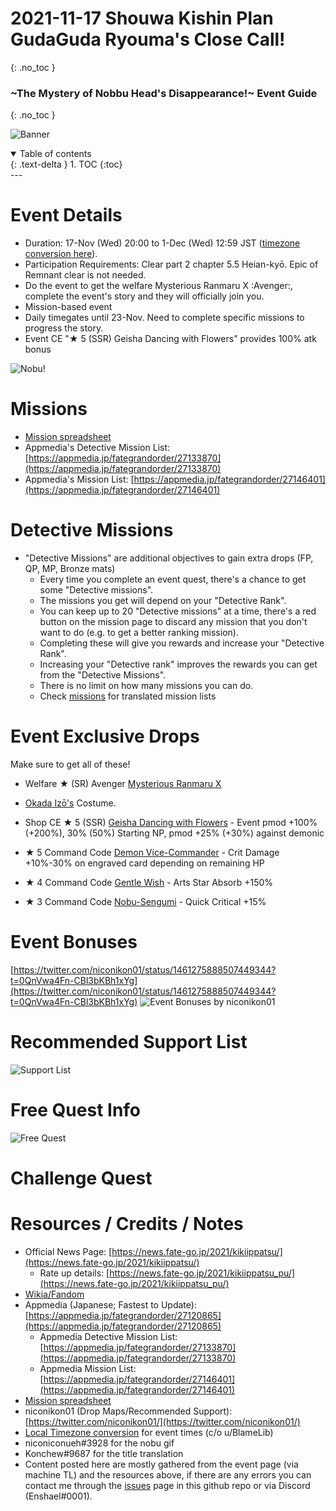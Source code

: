 # 2021-11-17 Shouwa Kishin Plan GudaGuda Ryouma's Close Call!
{: .no_toc }
### \~The Mystery of Nobbu Head's Disappearance!\~ Event Guide
{: .no_toc }

![Banner](https://news.fate-go.jp/wp-content/uploads/2021/kikiippatsu_full_worla/top_banner.png)

<details open markdown="block">
  <summary>
    Table of contents
  </summary>
  {: .text-delta }
1. TOC
{:toc}
</details>
---

# Event Details
- Duration: 17-Nov (Wed) 20:00 to 1-Dec (Wed) 12:59 JST ([timezone conversion here](https://www.tickcounter.com/countdown/2883167/gudaguda-6-ends-in)).
- Participation Requirements: Clear part 2 chapter 5.5 Heian-kyō. Epic of Remnant clear is not needed.
- Do the event to get the welfare Mysterious Ranmaru X :Avenger:, complete the event's story and they will officially join you.
- Mission-based event
- Daily timegates until 23-Nov. Need to complete specific missions to progress the story.
- Event CE "★ 5 (SSR) Geisha Dancing with Flowers" provides 100% atk bonus

![Nobu!](https://cdn.discordapp.com/attachments/825747387825389589/910419166241112094/nobudermissinghead.gif)

# Missions
- [Mission spreadsheet](https://docs.google.com/spreadsheets/d/e/2PACX-1vTWAdMUS_qkKIdwTimifCDvPatCfb0WJ5d9EBexxRiOed8Iavsf_4m4jAoo-mjLzrYgtBWaayuPVBQH/pubhtml)
- Appmedia's Detective Mission List: [https://appmedia.jp/fategrandorder/27133870](https://appmedia.jp/fategrandorder/27133870)
- Appmedia's Mission List: [https://appmedia.jp/fategrandorder/27146401](https://appmedia.jp/fategrandorder/27146401)

# Detective Missions
- "Detective Missions" are additional objectives to gain extra drops (FP, QP, MP, Bronze mats)
  - Every time you complete an event quest, there's a chance to get some "Detective missions". 
  - The missions you get will depend on your "Detective Rank".
  - You can keep up to 20 "Detective missions" at a time, there's a red button on the mission page to discard any mission that you don't want to do (e.g. to get a better ranking mission).
  - Completing these will give you rewards and increase your "Detective Rank".
  - Increasing your "Detective rank" improves the rewards you can get from the "Detective Missions".
  - There is no limit on how many missions you can do.
  - Check [missions](#missions) for translated mission lists
  
# Event Exclusive Drops
Make sure to get all of these!

- Welfare ★ (SR) Avenger [Mysterious Ranmaru X](https://fategrandorder.fandom.com/wiki/Mysterious_Ranmaru_X)
- [Okada Izō's](https://fategrandorder.fandom.com/wiki/Okada_Iz%C5%8D) Costume.

- Shop CE ★ 5 (SSR) [Geisha Dancing with Flowers](https://fategrandorder.fandom.com/wiki/Geisha_Dancing_with_Flowers) - Event pmod +100% (+200%), 30% (50%) Starting NP, pmod +25% (+30%) against demonic 


- ★ 5 Command Code [Demon Vice-Commander](https://fategrandorder.fandom.com/wiki/Demon_Vice-Commander) - Crit Damage +10%-30% on engraved card depending on remaining HP
- ★ 4 Command Code [Gentle Wish](https://fategrandorder.fandom.com/wiki/Gentle_Wish) - Arts Star Absorb +150%
- ★ 3 Command Code [Nobu-Sengumi](https://fategrandorder.fandom.com/wiki/Nobu-Sengumi_(CC)) - Quick Critical +15%

# Event Bonuses
[https://twitter.com/niconikon01/status/1461275888507449344?t=0QnVwa4Fn-CBl3bKBh1xYg](https://twitter.com/niconikon01/status/1461275888507449344?t=0QnVwa4Fn-CBl3bKBh1xYg)
![Event Bonuses by niconikon01](https://images-ext-1.discordapp.net/external/GMtuLTUG7Mc480X1POwQ_viDk_ZEs0ZhIKIyR9NTm1o/https/pbs.twimg.com/media/FEd-lnyagAkyPzh.jpg%3Alarge?width=620&height=671)
# Recommended Support List
![Support List](https://images-ext-2.discordapp.net/external/rTN0WoVfa7IxL6gxrglw946BYYouynTGcS8ZsMFpSls/https/pbs.twimg.com/media/FEd-nzbagAAQtQk.jpg%3Alarge?width=720&height=245)
# Free Quest Info
![Free Quest](https://images-ext-2.discordapp.net/external/K2ddtDLCr8E-UA5kMsWg0EWPXAtMTGpdo7FmFH76aoY/https/pbs.twimg.com/media/FEd-isMaMAMu_Md.jpg%3Alarge?width=685&height=671)

# Challenge Quest


# Resources / Credits / Notes

- Official News Page: [https://news.fate-go.jp/2021/kikiippatsu/](https://news.fate-go.jp/2021/kikiippatsu/)
  - Rate up details: [https://news.fate-go.jp/2021/kikiippatsu_pu/](https://news.fate-go.jp/2021/kikiippatsu_pu/)
- [Wikia/Fandom](https://fategrandorder.fandom.com/wiki/GUDAGUDA_Close_Call_2021)
- Appmedia (Japanese; Fastest to Update): [https://appmedia.jp/fategrandorder/27120865](https://appmedia.jp/fategrandorder/27120865)
  - Appmedia Detective Mission List: [https://appmedia.jp/fategrandorder/27133870](https://appmedia.jp/fategrandorder/27133870)
  - Appmedia Mission List: [https://appmedia.jp/fategrandorder/27146401](https://appmedia.jp/fategrandorder/27146401)
- [Mission spreadsheet](https://docs.google.com/spreadsheets/d/e/2PACX-1vTWAdMUS_qkKIdwTimifCDvPatCfb0WJ5d9EBexxRiOed8Iavsf_4m4jAoo-mjLzrYgtBWaayuPVBQH/pubhtml)
- niconikon01 (Drop Maps/Recommended Support): [https://twitter.com/niconikon01/](https://twitter.com/niconikon01/)
- [Local Timezone conversion](https://www.tickcounter.com/countdown/2883167/gudaguda-6-ends-in) for event times (c/o u/BlameLib)
- niconiconueh#3928 for the nobu gif
- Konchew#9687 for the title translation
- Content posted here are mostly gathered from the event page (via machine TL) and the resources above, if there are any errors you can contact me through the [issues](https://github.com/enshael/fgo-guides/issues) page in this github repo or via Discord (Enshael#0001).